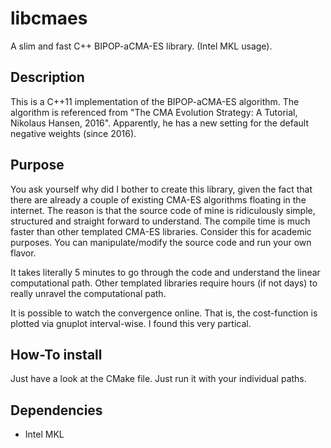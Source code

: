 # libcmaes

A slim and fast C++ BIPOP-aCMA-ES library. (Intel MKL usage).

## Description

This is a C++11 implementation of the BIPOP-aCMA-ES algorithm. The algorithm is referenced 
from "The CMA Evolution Strategy: A Tutorial, Nikolaus Hansen, 2016". Apparently, he has a new setting for the default 
negative weights (since 2016).

## Purpose

You ask yourself why did I bother to create this library, given the fact that there are already a couple of existing
CMA-ES algorithms floating in the internet. The reason is that the source code of mine is ridiculously simple, structured
and straight forward to understand. The compile time is much faster than other templated CMA-ES libraries.
Consider this for academic purposes. You can manipulate/modify the source code and run your own flavor.

It takes literally 5 minutes to go through the code and understand the linear computational path. 
Other templated libraries require hours (if not days) to really unravel the computational path.

It is possible to watch the convergence online. That is, the cost-function is plotted via gnuplot interval-wise.
I found this very partical.

## How-To install

Just have a look at the CMake file. Just run it with your individual paths.

## Dependencies
- Intel MKL
